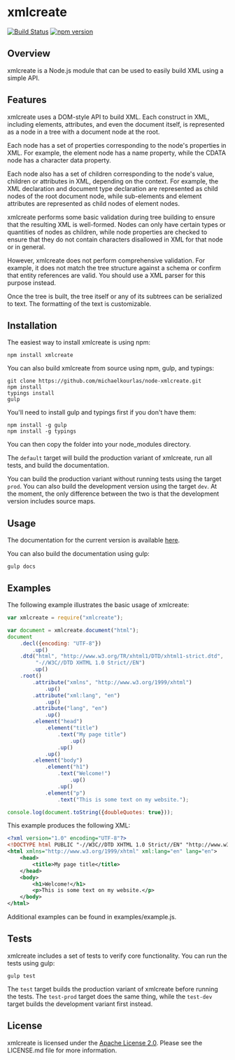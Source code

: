 # xmlcreate #

[![Build Status](https://travis-ci.org/michaelkourlas/node-xmlcreate.svg?branch=master)](https://travis-ci.org/michaelkourlas/node-xmlcreate)
[![npm version](https://badge.fury.io/js/xmlcreate.svg)](https://badge.fury.io/js/xmlcreate)

## Overview ##

xmlcreate is a Node.js module that can be used to easily build XML using a
simple API.

## Features ##

xmlcreate uses a DOM-style API to build XML. Each construct in XML, including
elements, attributes, and even the document itself, is represented as a node
in a tree with a document node at the root.

Each node has a set of properties corresponding to the node's properties in
XML. For example, the element node has a name property, while the CDATA node
has a character data property.

Each node also has a set of children corresponding to the node's value,
children or attributes in XML, depending on the context. For example, the XML
declaration and document type declaration are represented as child nodes of the
root document node, while sub-elements and element attributes are represented
as child nodes of element nodes.

xmlcreate performs some basic validation during tree building to ensure that
the resulting XML is well-formed. Nodes can only have certain types or
quantities of nodes as children, while node properties are checked to ensure
that they do not contain characters disallowed in XML for that node or in
general.

However, xmlcreate does not perform comprehensive validation. For example, it
does not match the tree structure against a schema or confirm that entity
references are valid. You should use a XML parser for this purpose instead.

Once the tree is built, the tree itself or any of its subtrees can be
serialized to text. The formatting of the text is customizable.

## Installation ##

The easiest way to install xmlcreate is using npm:

```
npm install xmlcreate
```

You can also build xmlcreate from source using npm, gulp, and typings: 

```
git clone https://github.com/michaelkourlas/node-xmlcreate.git
npm install
typings install
gulp
```

You'll need to install gulp and typings first if you don't have them:

```
npm install -g gulp
npm install -g typings
```

You can then copy the folder into your node_modules directory.

The `default` target will build the production variant of xmlcreate, run all
tests, and build the documentation.

You can build the production variant without running tests using the target
`prod`. You can also build the development version using the target `dev`. At
the moment, the only difference between the two is that the development version
includes source maps.

## Usage ##

The documentation for the current version is available [here](http://www.kourlas.com/node-xmlcreate/docs/0.1.1/).

You can also build the documentation using gulp:

```
gulp docs
```

## Examples ##

The following example illustrates the basic usage of xmlcreate:

```javascript
var xmlcreate = require("xmlcreate");

var document = xmlcreate.document("html");
document
    .decl({encoding: "UTF-8"})
        .up()
    .dtd("html", "http://www.w3.org/TR/xhtml1/DTD/xhtml1-strict.dtd",
         "-//W3C//DTD XHTML 1.0 Strict//EN")
        .up()
    .root()
        .attribute("xmlns", "http://www.w3.org/1999/xhtml")
            .up()
        .attribute("xml:lang", "en")
            .up()
        .attribute("lang", "en")
            .up()
        .element("head")
            .element("title")
                .text("My page title")
                    .up()
                .up()
            .up()
        .element("body")
            .element("h1")
                .text("Welcome!")
                    .up()
                .up()
            .element("p")
                .text("This is some text on my website.");

console.log(document.toString({doubleQuotes: true}));
```

This example produces the following XML:

```xml
<?xml version="1.0" encoding="UTF-8"?>
<!DOCTYPE html PUBLIC "-//W3C//DTD XHTML 1.0 Strict//EN" "http://www.w3.org/TR/xhtml1/DTD/xhtml1-strict.dtd">
<html xmlns="http://www.w3.org/1999/xhtml" xml:lang="en" lang="en">
    <head>
        <title>My page title</title>
    </head>
    <body>
        <h1>Welcome!</h1>
        <p>This is some text on my website.</p>
    </body>
</html>
```

Additional examples can be found in examples/example.js.

## Tests ##

xmlcreate includes a set of tests to verify core functionality. You can run
the tests using gulp:

```
gulp test
```

The `test` target builds the production variant of xmlcreate before running
the tests. The `test-prod` target does the same thing, while the `test-dev`
target builds the development variant first instead.

## License ##

xmlcreate is licensed under the [Apache License 2.0](http://www.apache.org/licenses/LICENSE-2.0). 
Please see the LICENSE.md file for more information.
